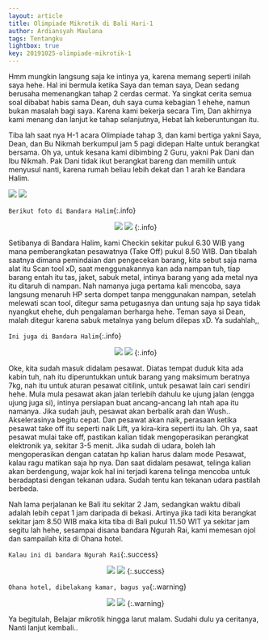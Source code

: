 ```yaml
---
layout: article
title: Olimpiade Mikrotik di Bali Hari-1
author: Ardiansyah Maulana
tags: Tentangku
lightbox: true
key: 20191025-olimpiade-mikrotik-1
---
```


Hmm mungkin langsung saja ke intinya ya, karena memang seperti inilah saya hehe. Hal ini bermula ketika Saya dan teman saya, Dean sedang berusaha memenangkan tahap 2 cerdas cermat. Ya singkat cerita semua soal dibabat habis sama Dean, duh saya cuma kebagian 1 ehehe, namun bukan masalah bagi saya. Karena kami bekerja secara Tim, Dan akhirnya kami menang dan lanjut ke tahap selanjutnya, Hebat lah keberuntungan itu.

Tiba lah saat nya H-1 acara Olimpiade tahap 3, dan kami bertiga yakni Saya, Dean, dan Bu Nikmah berkumpul jam 5 pagi didepan Halte untuk berangkat bersama. Oh ya, untuk kesana kami dibimbing 2 Guru, yakni Pak Dani dan Ibu Nikmah. Pak Dani tidak ikut berangkat bareng dan memilih untuk menyusul nanti, karena rumah beliau lebih dekat dan 1 arah ke Bandara Halim.

<img class="image" src="/image/Olimpiade Mikrotik Hari 1/IMG_20191022_054017.jpg"/>
<img class="image" src="/image/Olimpiade Mikrotik Hari 1/IMG_20191022_054023.jpg"/>

`Berikut foto di Bandara Halim`{:.info}
<div align="center" markdown="1">
<img class="image image--sm" src="/image/Olimpiade Mikrotik Hari 1/IMG_20191022_054017.jpg"/>
<img class="image image--sm" src="/image/Olimpiade Mikrotik Hari 1/IMG_20191022_054023.jpg"/>
{:.info}
</div>

Setibanya di Bandara Halim, kami Checkin sekitar pukul 6.30 WIB yang mana pemberangkatan pesawatnya (Take Off) pukul 8.50 WIB. Dan tibalah saatnya dimana pemindaian dan pengecekan barang, kita sebut saja nama alat itu Scan tool xD, saat menggunakannya kan ada nampan tuh, tiap barang entah itu tas, jaket, sabuk metal, intinya barang yang ada metal nya itu ditaruh di nampan. Nah namanya juga pertama kali mencoba, saya langsung menaruh HP serta dompet tanpa menggunakan nampan, setelah melewati scan tool, ditegur sama petugasnya dan untung saja hp saya tidak nyangkut ehehe, duh pengalaman berharga hehe. Teman saya si Dean, malah ditegur karena sabuk metalnya yang belum dilepas xD. Ya sudahlah,,

`Ini juga di Bandara Halim`{:.info}
<div align="center" markdown="1">
<img class="image image--sm" src="/image/Olimpiade Mikrotik Hari 1/IMG_20191022_065946.jpg"/>
<img class="image image--sm" src="/image/Olimpiade Mikrotik Hari 1/IMG_20191022_075706.jpg"/>
{:.info}
</div>

Oke, kita sudah masuk didalam pesawat. Diatas tempat duduk kita ada kabin tuh, nah itu diperuntukkan untuk barang yang maksimum beratnya 7kg, nah itu untuk aturan pesawat citilink, untuk pesawat lain cari sendiri hehe. Mula mula pesawat akan jalan terlebih dahulu ke ujung jalan (engga ujung juga si), intinya persiapan buat ancang-ancang lah ntah apa itu namanya. Jika sudah jauh, pesawat akan berbalik arah dan Wush.. Akselerasinya begitu cepat. Dan pesawat akan naik, perasaan ketika pesawat take off itu seperti naik Lift, ya kira-kira seperti itu lah. Oh ya, saat pesawat mulai take off, pastikan kalian tidak mengoperasikan perangkat elektronik ya, sekitar 3-5 menit. Jika sudah di udara, boleh lah mengoperasikan dengan catatan hp kalian harus dalam mode Pesawat, kalau ragu matikan saja hp nya. Dan saat didalam pesawat, telinga kalian akan berdengung, wajar kok hal ini terjadi karena telinga mencoba untuk beradaptasi dengan tekanan udara. Sudah tentu kan tekanan udara pastilah berbeda.

Nah lama perjalanan ke Bali itu sekitar 2 Jam, sedangkan waktu dibali adalah lebih cepat 1 jam daripada di bekasi. Artinya jika tadi kita berangkat sekitar jam 8.50 WIB maka kita tiba di Bali pukul 11.50 WIT ya sekitar jam segitu lah hehe, sesampai disana bandara Ngurah Rai, kami memesan ojol dan sampailah kita di Ohana hotel.

`Kalau ini di bandara Ngurah Rai`{:.success}
<div align="center" markdown="1">
<img class="image image--sm" src="/image/Olimpiade Mikrotik Hari 1/IMG_20191022_113616.jpg"/>
<img class="image image--sm" src="/image/Olimpiade Mikrotik Hari 1/IMG_20191022_115002.jpg"/>
{:.success}
</div>

`Ohana hotel, dibelakang kamar, bagus ya`{:.warning}
<div align="center" markdown="1">
<img class="image image--sm" src="/image/Olimpiade Mikrotik Hari 1/IMG_20191022_122835.jpg"/>
<img class="image image--sm" src="/image/Olimpiade Mikrotik Hari 1/IMG_20191022_172529.jpg"/>
{:.warning}
</div>

Ya begitulah, Belajar mikrotik hingga larut malam. Sudahi dulu ya ceritanya, Nanti lanjut kembali..
